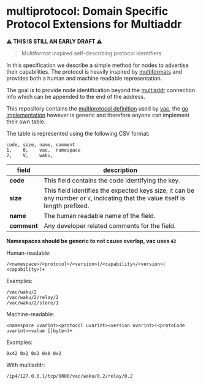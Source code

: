 # multiprotocol: Domain Specific Protocol Extensions for Multiaddr

**:warning: THIS IS STILL AN EARLY DRAFT :warning:**

> Multiformat inspired self-describing protocol identifiers

In this specification we describe a simple method for nodes to advertise their capabilities. 
The protocol is heavily inspired by [multiformats](https://multiformats.io/) and provides both a human and machine readable representation.

The goal is to provide node identification beyond the [multiaddr](https://github.com/multiformats/multiaddr) 
connection info which can be appended to the end of the address.

This repository contains the [multiprotocol definition](./multiprotocol.csv) used by [vac](https://vac.dev), 
the [go implementation](https://github.com/vacp2p/go-multiprotocol) however is generic and therefore anyone can implement their own table.

The table is represented using the following CSV format:

```csv
code, size, name, comment
1,    0,    vac,  namespace
2,    V,    waku,
```

| field       | description                                                                                                                     |
| ----------- | ------------------------------------------------------------------------------------------------------------------------------- |
| **code**    | This field contains the code identifying the key.                                                                               |
| **size**    | This field identifies the expected keys size, it can be any number or `V`, indicating that the value itself is length prefixed. |
| **name**    | The human readable name of the field.                                                                                           |
| **comment** | Any developer related comments for the field.                                                                                   |

**Namespaces should be generic to not cause overlap, vac uses `42`**

Human-readable:

```
/<namespace>/<protocol>/<version>(/<capability>/<version>|<capability>)+
```

Examples:

```
/vac/waku/2
/vac/waku/2/relay/2
/vac/waku/2/store/1
```

Machine-readable:

```
<namespace uvarint><protocol uvarint><version uvarint>(<protoCode uvarint><value []byte>)+
```

Examples:

```
0x42 0x2 0x2 0x0 0x2
```


With multiaddr:

```
/ip4/127.0.0.1/tcp/9000/vac/waku/0.2/relay/0.2
```